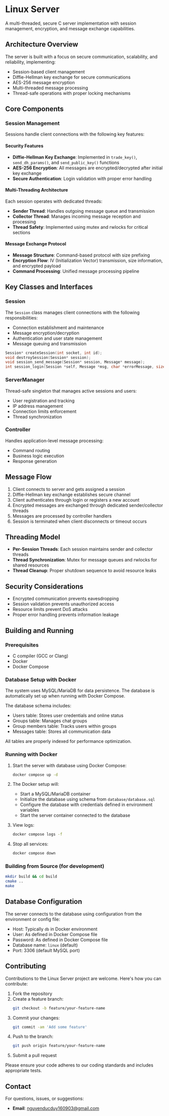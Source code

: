 # Linux Server

A multi-threaded, secure C server implementation with session management, encryption, and message exchange capabilities.

## Architecture Overview

The server is built with a focus on secure communication, scalability, and reliability, implementing:

- Session-based client management
- Diffie-Hellman key exchange for secure communications
- AES-256 message encryption
- Multi-threaded message processing
- Thread-safe operations with proper locking mechanisms

## Core Components

### Session Management

Sessions handle client connections with the following key features:

#### Security Features

- **Diffie-Hellman Key Exchange**: Implemented in `trade_key()`, `send_dh_params()`, and `send_public_key()` functions
- **AES-256 Encryption**: All messages are encrypted/decrypted after initial key exchange
- **Secure Authentication**: Login validation with proper error handling

#### Multi-Threading Architecture

Each session operates with dedicated threads:

- **Sender Thread**: Handles outgoing message queue and transmission
- **Collector Thread**: Manages incoming message reception and processing
- **Thread Safety**: Implemented using mutex and rwlocks for critical sections

#### Message Exchange Protocol

- **Message Structure**: Command-based protocol with size prefixing
- **Encryption Flow**: IV (Initialization Vector) transmission, size information, and encrypted payload
- **Command Processing**: Unified message processing pipeline

## Key Classes and Interfaces

### Session

The `Session` class manages client connections with the following responsibilities:
- Connection establishment and maintenance
- Message encryption/decryption
- Authentication and user state management
- Message queuing and transmission

```c
Session* createSession(int socket, int id);
void destroySession(Session* session);
void session_send_message(Session* session, Message* message);
int session_login(Session *self, Message *msg, char *errorMessage, size_t errorSize);
```

### ServerManager

Thread-safe singleton that manages active sessions and users:
- User registration and tracking
- IP address management
- Connection limits enforcement
- Thread synchronization

### Controller

Handles application-level message processing:
- Command routing
- Business logic execution
- Response generation

## Message Flow

1. Client connects to server and gets assigned a session
2. Diffie-Hellman key exchange establishes secure channel
3. Client authenticates through login or registers a new account
4. Encrypted messages are exchanged through dedicated sender/collector threads
5. Messages are processed by controller handlers
6. Session is terminated when client disconnects or timeout occurs

## Threading Model

- **Per-Session Threads**: Each session maintains sender and collector threads
- **Thread Synchronization**: Mutex for message queues and rwlocks for shared resources
- **Thread Cleanup**: Proper shutdown sequence to avoid resource leaks

## Security Considerations

- Encrypted communication prevents eavesdropping
- Session validation prevents unauthorized access
- Resource limits prevent DoS attacks
- Proper error handling prevents information leakage

## Building and Running

### Prerequisites

- C compiler (GCC or Clang)
- Docker
- Docker Compose

### Database Setup with Docker

The system uses MySQL/MariaDB for data persistence. The database is automatically set up when running with Docker Compose.

The database schema includes:
- Users table: Stores user credentials and online status
- Groups table: Manages chat groups
- Group members table: Tracks users within groups
- Messages table: Stores all communication data

All tables are properly indexed for performance optimization.

### Running with Docker

1. Start the server with database using Docker Compose:
   ```bash
   docker compose up -d
   ```

2. The Docker setup will:
   - Start a MySQL/MariaDB container
   - Initialize the database using schema from `database/database.sql`
   - Configure the database with credentials defined in environment variables
   - Start the server container connected to the database

3. View logs:
   ```bash
   docker compose logs -f
   ```

4. Stop all services:
   ```bash
   docker compose down
   ```

### Building from Source (for development)

```bash
mkdir build && cd build
cmake ..
make
```

## Database Configuration

The server connects to the database using configuration from the environment or config file:
- Host: Typically `db` in Docker environment
- User: As defined in Docker Compose file
- Password: As defined in Docker Compose file
- Database name: `linux` (default)
- Port: 3306 (default MySQL port)

## Contributing

Contributions to the Linux Server project are welcome. Here's how you can contribute:

1. Fork the repository
2. Create a feature branch:
   ```bash
   git checkout -b feature/your-feature-name
   ```
3. Commit your changes:
   ```bash
   git commit -am 'Add some feature'
   ```
4. Push to the branch:
   ```bash
   git push origin feature/your-feature-name
   ```
5. Submit a pull request

Please ensure your code adheres to our coding standards and includes appropriate tests.

## Contact

For questions, issues, or suggestions:

- **Email**: nguyenducduy160903@gmail.com

